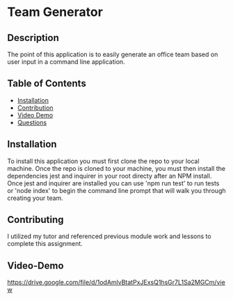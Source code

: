 # Team Generator

## Description 
The point of this application is to easily generate an office team based on user input in a command line application.

## Table of Contents

* [Installation](#installation)
* [Contribution](#contribution)
* [Video Demo](#video-demo)
* [Questions](#questions)

## Installation 
To install this application you must first clone the repo to your local machine. Once the repo is cloned to your machine, you must then install the dependencies jest and inquirer in your root directy after an NPM install. Once jest and inquirer are installed you can use 'npm run test' to run tests or 'node index' to begin the command line prompt that will walk you through creating your team.

## Contributing 
I utilized my tutor and referenced previous module work and lessons to complete this assignment. 

## Video-Demo
https://drive.google.com/file/d/1odAmlvBtatPxJExsQ1hsGr7L1Sa2MGCm/view
